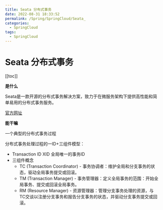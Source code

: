 ```yaml
---
title: Seata 分布式事务
date: 2022-08-31 18:33:52
permalink: /Spring/SpringCloud/Seata_
categories:
  - SpringCloud
tags:
  - SpringCloud
---
```

# Seata 分布式事务

[[toc]]

**是什么**

Seata是一款开源的分布式事务解决方案，致力于在微服务架构下提供高性能和简单易用的分布式事务服务。

[官方网址](http://seata.io/zh-cn/)

**能干嘛**

一个典型的分布式事务过程

分布式事务处理过程的一ID+三组件模型：

- Transaction ID XID 全局唯一的事务ID
- 三组件概念
  - TC (Transaction Coordinator) - 事务协调者：维护全局和分支事务的状态，驱动全局事务提交或回滚。
  - TM (Transaction Manager) - 事务管理器：定义全局事务的范围：开始全局事务、提交或回滚全局事务。
  - RM (Resource Manager) - 资源管理器：管理分支事务处理的资源，与TC交谈以注册分支事务和报告分支事务的状态，并驱动分支事务提交或回滚。
    


